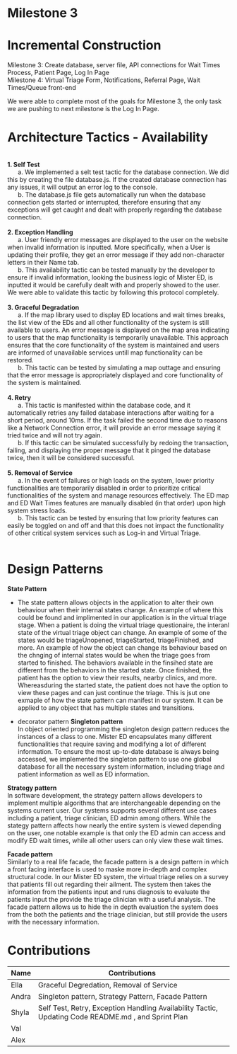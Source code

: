 # Milestone 3

# Incremental Construction

Milestone 3: Create database, server file, API connections for Wait Times Process, Patient Page, Log In Page
<br>
Milestone 4: Virtual Triage Form, Notifications, Referral Page, Wait Times/Queue front-end
<br>

We were able to complete most of the goals for Milestone 3, the only task we are pushing to next milestone is the Log In Page.
<br>
# Architecture Tactics - Availability

<br> 
<b>1. Self Test</b>
<br>
      a. We implemented a selt test tactic for the database connection. We did this by creating the file database.js. If the created database connection has any issues, it will output an error 
        log to the console.
   <br>
      b. The database.js file gets automatically run when the database connection gets started or interrupted, therefore ensuring that any exceptions will get caught and dealt with properly 
        regarding the database connection.
   <br>
   <br>
<b>2. Exception Handling</b>
<br>
      a. User friendly error messages are displayed to the user on the website when invalid information is inputted. More specifically, when a User is updating their profile, they get an error 
        message if they add non-character letters in their Name tab. 
   <br>
      b. This availability tactic can be tested manually by the developer to ensure if invalid information, looking the business logic of Mister ED, is inputted it would be carefully dealt with and properly showed to the user. We were able to validate this tactic by following this protocol completely.
   <br>
   <br>
<b>3. Graceful Degradation</b>
<br>
      a. If the map library used to display ED locations and wait times breaks, the list view of the EDs and all other functionality of the system is still available to users. An error message is displayed on the map area indicating to users that the map functionality is temporarily unavailable. This approach ensures that the core functionality of the system is maintained and users are informed of unavailable services untill map functionality can be restored. 
   <br>
      b. This tactic can be tested by simulating a map outtage and ensuring that the error message is appropriately displayed and core functionality of the system is maintained. 
   <br>
   <br>
<b>4. Retry</b>
<br>
      a. This tactic is manifested within the database code, and it automatically retries any failed database interactions after waiting for a short period, around 10ms. If the task failed the second time due to reasons like a Network Connection error, it will provide an error message saying it tried twice and will not try again.
   <br>
      b. If this tactic can be simulated successfully by redoing the transaction, failing, and displaying the proper message that it pinged the database twice, then it will be considered successful. 
   <br>
   <br>
<b>5. Removal of Service</b>
<br>
      a. In the event of failures or high loads on the system, lower priority functionalities are temporarily disabled in order to prioritize critical functionalities of the system and manage resources effectively. The ED map and ED Wait Times features are manually disabled (in that order) upon high system stress loads. 
   <br>
      b. This tactic can be tested by ensuring that low priority features can easily be toggled on and off and that this does not impact the functionality of other critical system services such as Log-in and Virtual Triage. 
   <br>
   <br>
  
# Design Patterns
**State Pattern** 
- The state pattern allows objects in the application to alter their own behaviour when their internal states change. An example of where this could be found and implimented in our application is in the virtual triage stage. When a patient is doing the virtual triage questionaire, the interanl state of the virtual triage object can change. An example of some of the states would be triageUnopened, triageStarted, triageFinished, and more. An example of how the object can change its behaviour based on the chnging of internal states would be when the triage goes from started to finished. The behaviors available in the finsihed state are different from the behaviors in the started state. Once finished, the patient has the option to view their results, nearby clinics, and more. Whereasduring the started state, the patient does not have the option to view these pages and can just continue the triage. This is jsut one exmaple of how the state pattern can manifest in our system. It can be applied to any object that has multiple states and transitions.


- decorator pattern
**Singleton pattern** <br>
In object oriented programming the singleton design pattern reduces the instances of a class to one. Mister ED encapsulates many different functionalities that require saving and modifying a lot of different information. To ensure the most up-to-date database is always being accessed, we implemented the singleton pattern to use one global database for all the necessary system information, including triage and patient information as well as ED information. <br>

**Strategy pattern** <br>
In software development, the strategy pattern allows developers to implement multiple algorithms that are interchangeable depending on the systems current user. Our systems supports several different use cases including a patient, triage clinician, ED admin among others. While the stategy pattern affects how nearly the entire system is viewed depending on the user, one notable example is that only the ED admin can access and modify ED wait times, while all other users can only view these wait times. <br>

**Facade pattern** <br>
Similarly to a real life facade, the facade pattern is a design pattern in which a front facing interface is used to maske more in-depth and complex structural code. In our Mister ED system, the virtual triage relies on a survey that patients fill out regarding their ailment. The system then takes the information from the patients input and runs diagnosis to evaluate the patients input the provide the triage clinician with a useful analysis. The facade pattern allows us to hide the in depth evaluation the system does from the both the patients and the triage clinician, but still provide the users with the necessary information. <br>


# Contributions

| Name | Contributions | 
| ----------- | ---------------------- |
| Ella | Graceful Degredation, Removal of Service |
| Andra | Singleton pattern, Strategy Pattern, Facade Pattern |
| Shyla | Self Test, Retry, Exception Handling Availability Tactic, Updating Code README.md , and Sprint Plan |
| Val | | 
| Alex | |
